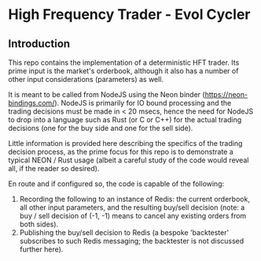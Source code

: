 # High Frequency Trader - Evol Cycler

## Introduction ##
This repo contains the implementation of a deterministic HFT trader.  Its prime input is the market's orderbook, although it also has a number of other input considerations (parameters) as well.  

It is meant to be called from NodeJS using the Neon binder (https://neon-bindings.com/).  NodeJS is primarily for IO bound processing and the trading decisions must be made in < 20 msecs, hence the need for NodeJS to drop into a language such as Rust (or C or C++) for the actual trading decisions (one for the buy side and one for the sell side).

Little information is provided here describing the specifics of the trading decision process, as the prime focus for this repo is to demonstrate a typical NEON / Rust usage (albeit a careful study of the code would reveal all, if the reader so desired).

En route and if configured so, the code is capable of the following:
1. Recording the following to an instance of Redis: the current orderbook, all other input parameters, and the resulting buy/sell decision (note: a buy / sell decision of (-1, -1) means to cancel any existing orders from both sides).
2. Publishing the buy/sell decision to Redis (a bespoke 'backtester' subscribes to such Redis messaging; the backtester is not discussed further here).

